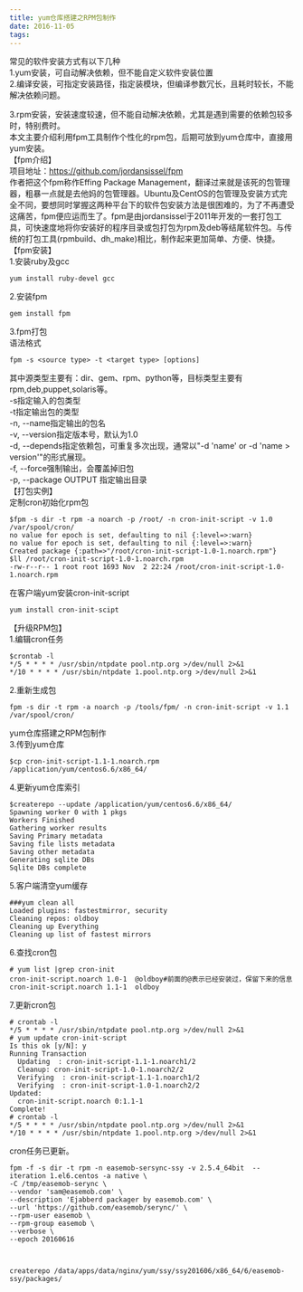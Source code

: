 ```yaml
---
title: yum仓库搭建之RPM包制作
date: 2016-11-05
tags:
---
```

 常见的软件安装方式有以下几种  
1.yum安装，可自动解决依赖，但不能自定义软件安装位置  
2.编译安装，可指定安装路径，指定装模块，但编译参数冗长，且耗时较长，不能解决依赖问题。  
<!--more-->
3.rpm安装，安装速度较速，但不能自动解决依赖，尤其是遇到需要的依赖包较多时，特别费时。  
本文主要介绍利用fpm工具制作个性化的rpm包，后期可放到yum仓库中，直接用yum安装。  
【fpm介绍】  
项目地址：https://github.com/jordansissel/fpm  
作者把这个fpm称作Effing Package Management，翻译过来就是该死的包管理器，粗暴一点就是去他妈的包管理器。Ubuntu及CentOS的包管理及安装方式完全不同，要想同时掌握这两种平台下的软件包安装方法是很困难的，为了不再遭受这痛苦，fpm便应运而生了。fpm是由jordansissel于2011年开发的一套打包工具，可快速度地将你安装好的程序目录或包打包为rpm及deb等结尾软件包。与传统的打包工具(rpmbuild、dh_make)相比，制作起来更加简单、方便、快捷。  
【fpm安装】  
1.安装ruby及gcc    

    yum install ruby-devel gcc  
2.安装fpm    

    gem install fpm  
3.fpm打包   
语法格式  

    fpm -s <source type> -t <target type> [options]  
其中源类型主要有：dir、gem、rpm、python等，目标类型主要有rpm,deb,puppet,solaris等。  
-s指定输入的包类型  
-t指定输出包的类型  
-n, --name指定输出的包名  
-v, --version指定版本号，默认为1.0  
-d, --depends指定依赖包，可重复多次出现，通常以"-d 'name' or -d 'name > version'"的形式展现。  
-f, --force强制输出，会覆盖掉旧包  
-p, --package OUTPUT 指定输出目录  
【打包实例】  
定制cron初始化rpm包    

    $fpm -s dir -t rpm -a noarch -p /root/ -n cron-init-script -v 1.0 /var/spool/cron/  
    no value for epoch is set, defaulting to nil {:level=>:warn}  
    no value for epoch is set, defaulting to nil {:level=>:warn}  
    Created package {:path=>"/root/cron-init-script-1.0-1.noarch.rpm"}  
    $ll /root/cron-init-script-1.0-1.noarch.rpm   
    -rw-r--r-- 1 root root 1693 Nov  2 22:24 /root/cron-init-script-1.0-1.noarch.rpm  
在客户端yum安装cron-init-script  

    yum install cron-init-scipt

【升级RPM包】  
1.编辑cron任务  

    $crontab -l  
    */5 * * * * /usr/sbin/ntpdate pool.ntp.org >/dev/null 2>&1  
    */10 * * * * /usr/sbin/ntpdate 1.pool.ntp.org >/dev/null 2>&1  

2.重新生成包
    
    fpm -s dir -t rpm -a noarch -p /tools/fpm/ -n cron-init-script -v 1.1 /var/spool/cron/

  

yum仓库搭建之RPM包制作  
3.传到yum仓库  

    $cp cron-init-script-1.1-1.noarch.rpm /application/yum/centos6.6/x86_64/ 

4.更新yum仓库索引  

    $createrepo --update /application/yum/centos6.6/x86_64/
    Spawning worker 0 with 1 pkgs  
    Workers Finished  
    Gathering worker results  
    Saving Primary metadata  
    Saving file lists metadata  
    Saving other metadata  
    Generating sqlite DBs  
    Sqlite DBs complete  
5.客户端清空yum缓存    

    ###yum clean all  
    Loaded plugins: fastestmirror, security  
    Cleaning repos: oldboy  
    Cleaning up Everything   
    Cleaning up list of fastest mirrors  
6.查找cron包  

    # yum list |grep cron-init  
    cron-init-script.noarch 1.0-1  @oldboy#前面的@表示已经安装过，保留下来的信息   
    cron-init-script.noarch 1.1-1  oldboy   
7.更新cron包  
    
    # crontab -l  
    */5 * * * * /usr/sbin/ntpdate pool.ntp.org >/dev/null 2>&1  
    # yum update cron-init-script  
    Is this ok [y/N]: y  
    Running Transaction  
      Updating  : cron-init-script-1.1-1.noarch1/2   
      Cleanup: cron-init-script-1.0-1.noarch2/2   
      Verifying  : cron-init-script-1.1-1.noarch1/2   
      Verifying  : cron-init-script-1.0-1.noarch2/2  
    Updated:  
      cron-init-script.noarch 0:1.1-1 
    Complete!  
    # crontab -l  
    */5 * * * * /usr/sbin/ntpdate pool.ntp.org >/dev/null 2>&1  
    */10 * * * * /usr/sbin/ntpdate 1.pool.ntp.org >/dev/null 2>&1  
cron任务已更新。  
    
    
    fpm -f -s dir -t rpm -n easemob-sersync-ssy -v 2.5.4_64bit  --iteration 1.el6.centos -a native \  
    -C /tmp/easemob-serync \  
    --vendor 'sam@easemob.com' \  
    --description 'Ejabberd packager by easemob.com' \  
    --url 'https://github.com/easemob/serync/' \  
    --rpm-user easemob \  
    --rpm-group easemob \  
    --verbose \  
    --epoch 20160616  
    
    
    
    createrepo /data/apps/data/nginx/yum/ssy/ssy201606/x86_64/6/easemob-ssy/packages/
    